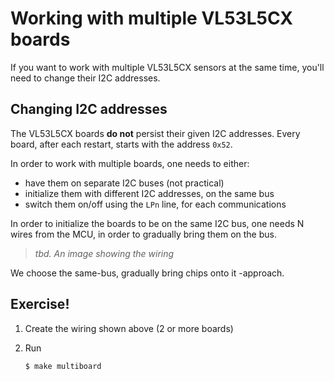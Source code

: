 # Working with multiple VL53L5CX boards

If you want to work with multiple VL53L5CX sensors at the same time, you'll need to change their I2C addresses.



## Changing I2C addresses

The VL53L5CX boards **do not** persist their given I2C addresses. Every board, after each restart, starts with the address `0x52`.

In order to work with multiple boards, one needs to either:

- have them on separate I2C buses (not practical)
- initialize them with different I2C addresses, on the same bus
- switch them on/off using the `LPn` line, for each communications

In order to initialize the boards to be on the same I2C bus, one needs N wires from the MCU, in order to gradually bring them on the bus.

>*tbd. An image showing the wiring*


We choose the same-bus, gradually bring chips onto it -approach.

## Exercise!

1. Create the wiring shown above (2 or more boards)
2. Run 

   ```
   $ make multiboard
   ```


